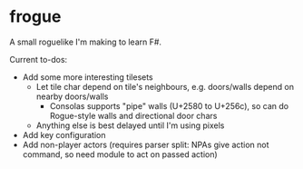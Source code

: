 # frogue

A small roguelike I'm making to learn F#.

Current to-dos:

- Add some more interesting tilesets
  - Let tile char depend on tile's neighbours, e.g. doors/walls depend on nearby doors/walls
    - Consolas supports "pipe" walls (U+2580 to U+256c), so can do Rogue-style walls and directional door chars
  - Anything else is best delayed until I'm using pixels
- Add key configuration
- Add non-player actors (requires parser split: NPAs give action not command, so need module to act on passed action)
